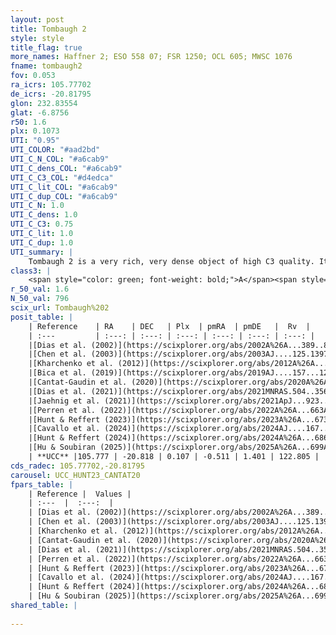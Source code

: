 ```yaml
---
layout: post
title: Tombaugh 2
style: style
title_flag: true
more_names: Haffner 2; ESO 558 07; FSR 1250; OCL 605; MWSC 1076
fname: tombaugh2
fov: 0.053
ra_icrs: 105.77702
de_icrs: -20.81795
glon: 232.83554
glat: -6.8756
r50: 1.6
plx: 0.1073
UTI: "0.95"
UTI_COLOR: "#aad2bd"
UTI_C_N_COL: "#a6cab9"
UTI_C_dens_COL: "#a6cab9"
UTI_C_C3_COL: "#d4edca"
UTI_C_lit_COL: "#a6cab9"
UTI_C_dup_COL: "#a6cab9"
UTI_C_N: 1.0
UTI_C_dens: 1.0
UTI_C_C3: 0.75
UTI_C_lit: 1.0
UTI_C_dup: 1.0
UTI_summary: |
    Tombaugh 2 is a very rich, very dense object of high C3 quality. It is very well-studied in the literature.
class3: |
    <span style="color: green; font-weight: bold;">A</span><span style="color: #FFC300; font-weight: bold;">B</span>
r_50_val: 1.6
N_50_val: 796
scix_url: Tombaugh%202
posit_table: |
    | Reference    | RA    | DEC   | Plx  | pmRA  | pmDE   |  Rv  |
    | :---         | :---: | :---: | :---: | :---: | :---: | :---: |
    |[Dias et al. (2002)](https://scixplorer.org/abs/2002A%26A...389..871D) | 105.771 | -20.817 | -- | -1.72 | 3.86 | 120.9 |
    |[Chen et al. (2003)](https://scixplorer.org/abs/2003AJ....125.1397C) | 105.77 | -20.815 | -- | -- | -- | -- |
    |[Kharchenko et al. (2012)](https://scixplorer.org/abs/2012A%26A...543A.156K) | 105.771 | -20.815 | -- | 1.7 | 2.01 | -- |
    |[Bica et al. (2019)](https://scixplorer.org/abs/2019AJ....157...12B) | 105.77 | -20.815 | -- | -- | -- | -- |
    |[Cantat-Gaudin et al. (2020)](https://scixplorer.org/abs/2020A%26A...640A...1C) | 105.773 | -20.82 | 0.079 | -0.464 | 1.349 | -- |
    |[Dias et al. (2021)](https://scixplorer.org/abs/2021MNRAS.504..356D) | 105.772 | -20.819 | 0.085 | -0.457 | 1.351 | 114.337 |
    |[Jaehnig et al. (2021)](https://scixplorer.org/abs/2021ApJ...923..129J) | 105.773 | -20.82 | 0.107 | -0.508 | 1.366 | -- |
    |[Perren et al. (2022)](https://scixplorer.org/abs/2022A%26A...663A.131P) | 105.773 | -20.82 | -- | -- | -- | -- |
    |[Hunt & Reffert (2023)](https://scixplorer.org/abs/2023A%26A...673A.114H) | 105.777 | -20.817 | 0.114 | -0.511 | 1.409 | 119.628 |
    |[Cavallo et al. (2024)](https://scixplorer.org/abs/2024AJ....167...12C) | 105.778 | -20.814 | 0.112 | -- | -- | -- |
    |[Hunt & Reffert (2024)](https://scixplorer.org/abs/2024A%26A...686A..42H) | 105.777 | -20.817 | 0.114 | -0.511 | 1.409 | 119.628 |
    |[Hu & Soubiran (2025)](https://scixplorer.org/abs/2025A%26A...699A.246H) | 105.778 | -20.814 | -- | -- | -- | -- |
    | **UCC** |105.777 | -20.818 | 0.107 | -0.511 | 1.401 | 122.805 | 
cds_radec: 105.77702,-20.81795
carousel: UCC_HUNT23_CANTAT20
fpars_table: |
    | Reference |  Values |
    | :---  |  :---:  |
    | [Dias et al. (2002)](https://scixplorer.org/abs/2002A%26A...389..871D) | `E(B-V)=0.3, Dist=6080.0, Age=9.01, [Fe/H]=-0.31` |
    | [Chen et al. (2003)](https://scixplorer.org/abs/2003AJ....125.1397C) | `E(B-V)=0.4, HDis=6300, Age=4.0, [Fe/H]_1=-0.45` |
    | [Kharchenko et al. (2012)](https://scixplorer.org/abs/2012A%26A...543A.156K) | `e_bv=0.354, distance=6565, log_age=9.01, metallicity=-0.31` |
    | [Cantat-Gaudin et al. (2020)](https://scixplorer.org/abs/2020A%26A...640A...1C) | `AVNN=0.83, DMNN=14.85, AgeNN=9.21` |
    | [Dias et al. (2021)](https://scixplorer.org/abs/2021MNRAS.504..356D) | `Av=0.889, Dist=8978, logage=9.355, [Fe/H]=-0.178` |
    | [Perren et al. (2022)](https://scixplorer.org/abs/2022A%26A...663A.131P) | `E(B-V)=0.39, dm=14.7, logt=9.33, FeH=-0.48, Mass=21000, bfr=0.45` |
    | [Hunt & Reffert (2023)](https://scixplorer.org/abs/2023A%26A...673A.114H) | `AV50=0.566, diffAV50=1.824, MOD50=14.428, logAge50=9.23` |
    | [Cavallo et al. (2024)](https://scixplorer.org/abs/2024AJ....167...12C) | `AV50=0.93, dMod50=14.02, logAge50=9.41, [Fe/H]50=-0.37` |
    | [Hunt & Reffert (2024)](https://scixplorer.org/abs/2024A%26A...686A..42H) | `MassJ=4173.18` |
    | [Hu & Soubiran (2025)](https://scixplorer.org/abs/2025A%26A...699A.246H) | `MA22=-0.4, MA23f=-0.55, MA23g=-0.51, MZ23=-0.72, MK24=-0.46, MF24=-0.55` |
shared_table: |
    
---
```

